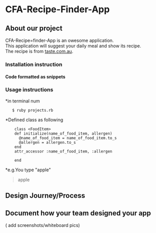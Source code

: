 # CFA-Recipe-Finder-App

## About our project
  CFA-Recipe=finder-App is an owesome application.  
  This application will suggest your daily meal and show its recipe.  
   The recipe is from [taste.com.au](http://www.taste.com.au/).  

### Installation instruction

#### Code formatted as snippets

### Usage instructions

*in terminal num

`   $ ruby projects.rb`

*Defined class as following

```
    class <FoodItem>
    def initialize(name_of_food_item, allergen)
      @name_of_food_item = name_of_food_item.to_s
      @allergen = allergen.to_s
    end
    attr_accessor :name_of_food_item, :allergen

    end
```


*e.g.You type "apple"
> apple


## Design Journey/Process

## Document how your team designed your app
( add screenshots/whiteboard pics)
